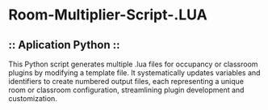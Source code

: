 # Room-Multiplier-Script-.LUA
## :: Aplication Python ::
This Python script generates multiple .lua files for occupancy or classroom plugins by modifying a template file. It systematically updates variables and identifiers to create numbered output files, each representing a unique room or classroom configuration, streamlining plugin development and customization.

